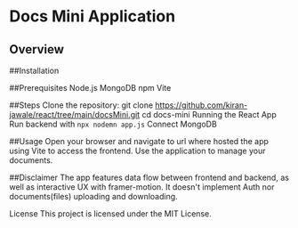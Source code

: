 # Docs Mini Application

## Overview

##Installation

##Prerequisites
Node.js
MongoDB
npm
Vite

##Steps
Clone the repository: git clone https://github.com/kiran-jawale/react/tree/main/docsMini.git cd docs-mini
Running the React App
Run backend with `npx nodemn app.js`
Connect MongoDB

##Usage
Open your browser and navigate to url where hosted the app using Vite to access the frontend.
Use the application to manage your documents.

##Disclaimer
The app features data flow between frontend and backend, as well as interactive UX with framer-motion. 
It doesn't implement Auth nor documents(files) uploading and downloading.

License
This project is licensed under the MIT License.



